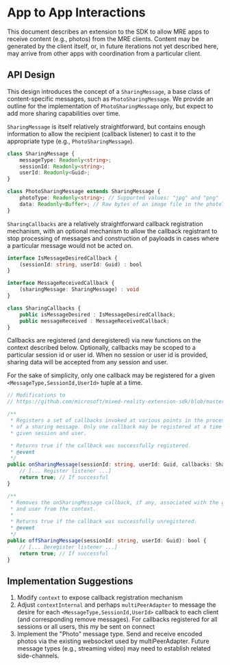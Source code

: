 App to App Interactions
===========

This document describes an extension to the SDK to allow MRE apps to receive content (e.g., photos) from the MRE clients. Content may be generated by the client itself, or, in future iterations not yet described here, may arrive from other apps with coordination from a particular client.

API Design
-----------
This design introduces the concept of a `SharingMessage`, a base class of content-specific messages, such as `PhotoSharingMessage`. We provide an outline for the implementation of `PhotoSharingMessage` only, but expect to add more sharing capabilities over time.

`SharingMessage` is itself relatively straightforward, but contains enough information to allow the recipient (callback listener) to cast it to the appropriate type (e.g., `PhotoSharingMessage`).

```ts
class SharingMessage {
    messageType: Readonly<string>;
    sessionId: Readonly<string>;
    userId: Readonly<Guid>;
}

class PhotoSharingMessage extends SharingMessage {
    photoType: Readonly<string>; // Supported values: "jpg" and "png"
    data: Readonly<Buffer>; // Raw bytes of an image file in the photoType format above
}
```

`SharingCallbacks` are a relatively straightforward callback registration mechanism, with an optional mechanism to allow the callback registrant to stop processing of messages and construction of payloads in cases where a particular message would not be acted on.

```ts
interface IsMessageDesiredCallback { 
    (sessionId: string, userId: Guid) : bool
}

interface MessageReceivedCallback {
    (sharingMessage: SharingMessage) : void
}

class SharingCallbacks {
    public isMessageDesired : IsMessageDesiredCallback;
    public messageReceived : MessageReceivedCallback;
}
```

Callbacks are registered (and deregistered) via new functions on the context described below. Optionally, callbacks may be scoped to a particular session id or user id. When no session or user id is provided, sharing data will be accepted from any session and user.

For the sake of simplicity, only one callback may be registered for a given ```<MessageType,SessionId,UserId>``` tuple at a time.

```ts
// Modifications to
// https://github.com/microsoft/mixed-reality-extension-sdk/blob/master/packages/sdk/src/core/context.ts

/**
 * Registers a set of callbacks invoked at various points in the processing
 * of a sharing message. Only one callback may be registered at a time for a 
 * given session and user.

 * Returns true if the callback was successfully registered.
 * @event
 */
public onSharingMessage(sessionId: string, userId: Guid, callbacks: SharingCallbacks): bool {
    // [... Register listener ...]
    return true; // If successful
}

/**
 * Removes the onSharingMessage callback, if any, associated with the given sessio
 * and user from the context.
 * 
 * Returns true if the callback was successfully unregistered.
 * @event
 */
public offSharingMessage(sessionId: string, userId: Guid): bool {
    // [... Deregister listener ...]
    return true; // If successful
}
```

Implementation Suggestions
------------------
1. Modify `context` to expose callback registration mechanism
2. Adjust `contextInternal` and perhaps `multiPeerAdapter` to message the desire for each `<MessageType,SessionId,UserId>` callback to each client (and corresponding remove messages). For callbacks registered for all sessions or all users, this my be sent on connect
3. Implement the "Photo" message type. Send and receive encoded photos via the existing websocket used by multiPeerAdapter. Future message types (e.g., streaming video) may need to establish related side-channels.